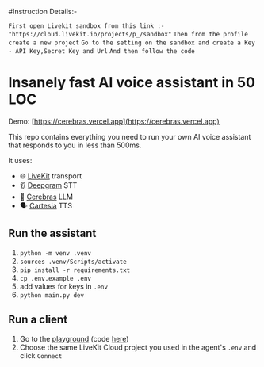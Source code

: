 #Instruction Details:-

`First open Livekit sandbox from this link :-  "https://cloud.livekit.io/projects/p_/sandbox"`
`Then from the profile create a new project`
`Go to the setting on the sandbox and create a Key - API Key,Secret Key and Url`
`And then follow the code `



# Insanely fast AI voice assistant in 50 LOC

Demo: [https://cerebras.vercel.app](https://cerebras.vercel.app)

This repo contains everything you need to run your own AI voice assistant that responds to you in less than 500ms.

It uses:
- 🌐 [LiveKit](https://github.com/livekit) transport
- 👂 [Deepgram](https://deepgram.com/) STT
- 🧠 [Cerebras](https://inference.cerebras.ai/) LLM
- 🗣️ [Cartesia](https://cartesia.ai/) TTS

## Run the assistant

1. `python -m venv .venv`
2. `sources .venv/Scripts/activate`
3. `pip install -r requirements.txt`
4. `cp .env.example .env`
5. add values for keys in `.env`
6. `python main.py dev`


## Run a client

1. Go to the [playground](https://agents-playground.livekit.io/#cam=0&mic=1&video=0&audio=1&chat=0&theme_color=amber) (code [here](https://github.com/livekit/agents-playground))
2. Choose the same LiveKit Cloud project you used in the agent's `.env` and click `Connect`
